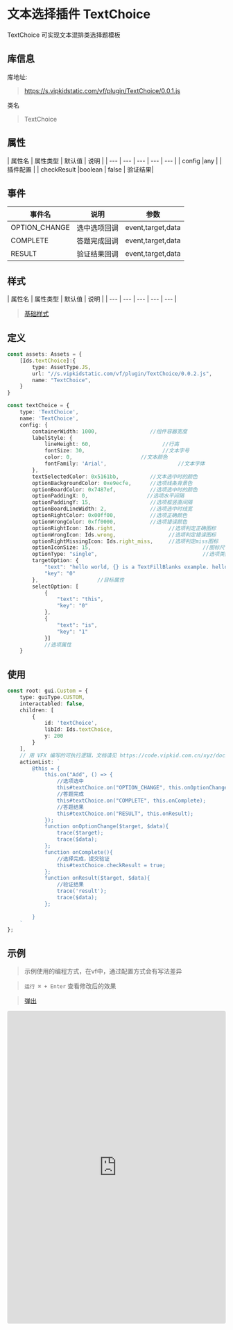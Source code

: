 # 文本选择插件 TextChoice


TextChoice 可实现文本混排类选择题模板

## 库信息
库地址:
> https://s.vipkidstatic.com/vf/plugin/TextChoice/0.0.1.js

类名
> TextChoice 

## 属性

| 属性名 | 属性类型 | 默认值 | 说明 |
| --- | --- | --- | --- | --- |
| config |any |  | 插件配置 |
| checkResult |boolean | false | 验证结果|
## 事件

| 事件名  | 说明 | 参数 |
| --- | --- | --- |
| OPTION_CHANGE | 选中选项回调 | event,target,data |
| COMPLETE | 答题完成回调 | event,target,data |
| RESULT | 验证结果回调 | event,target,data |

## 样式

| 属性名 | 属性类型 | 默认值 | 说明 |
| --- | --- | --- | --- | --- |



> [基础样式](/handbook/style.html#样式)

## 定义
``` typescript
const assets: Assets = {
    [Ids.textChoice]:{
        type: AssetType.JS,
        url: "//s.vipkidstatic.com/vf/plugin/TextChoice/0.0.2.js",
        name: "TextChoice",
    }
}

const textChoice = {
    type: 'TextChoice',
    name: 'TextChoice',
    config: {
        containerWidth: 1000,                 //组件容器宽度
        labelStyle: {
            lineHeight: 60,                       //行高
            fontSize: 30,                         //文本字号
            color: 0,                      //文本颜色
            fontFamily: 'Arial',                       //文本字体
        },
        textSelectedColor: 0x5161bb,          //文本选中时的颜色
        optionBackgroundColor: 0xe9ecfe,      //选项线条背景色
        optionBoardColor: 0x7487ef,           //选项选中时的颜色
        optionPaddingX: 0,                   //选项水平间隔
        optionPaddingY: 15,                   //选项框竖直间隔
        optionBoardLineWidth: 2,              //选项选中时线宽
        optionRightColor: 0x00ff00,           //选项正确颜色
        optionWrongColor: 0xff0000,           //选项错误颜色
        optionRightIcon: Ids.right,                 //选项判定正确图标
        optionWrongIcon: Ids.wrong,                 //选项判定错误图标
        optionRightMissingIcon: Ids.right_miss,     //选项判定miss图标
        optionIconSize: 15,                                    //图标尺寸
        optionType: "single",                                  //选项类型，single-单选   multiple-多选   radio-选项互斥
        targetOption: {
            "text": "hello world, {} is a TextFillBlanks example. hello world, this {} a TextFillBlanks example. ",
            "key": "0"
        },                   //目标属性
        selectOption: [
            {
                "text": "this",
                "key": "0"
            },
            {
                "text": "is",
                "key": "1"
            }]                  
            //选项属性
    }
```

## 使用
```typescript
const root: gui.Custom = {
    type: guiType.CUSTOM,
    interactabled: false,
    children: [
        {
            id: 'textChoice',
            libId: Ids.textChoice,
            y: 200
        }
    ],
    // 用 VFX 编写的可执行逻辑，文档请见 https://code.vipkid.com.cn/xyz/docs/blob/master/docs/handbook/aciton.md
    actionList: `
        @this = {
            this.on("Add", () => {
                //选项选中
                this#textChoice.on("OPTION_CHANGE", this.onOptionChange);
                //答题完成
                this#textChoice.on("COMPLETE", this.onComplete);
                //答题结果
                this#textChoice.on("RESULT", this.onResult);
            });
            function onOptionChange($target, $data){   
                trace($target);
                trace($data);
            };
            function onComplete(){
                //选择完成，提交验证
                this#textChoice.checkResult = true;
            };
            function onResult($target, $data){
                //验证结果
                trace('result');
                trace($data);
            };
         
        }
    `
};
```
## 示例

> 示例使用的编程方式，在vf中，通过配置方式会有写法差异

> `运行 ⌘ + Enter` 查看修改后的效果

> [弹出](https://codesandbox.io/embed/textchoice-ezggp?fontsize=14&hidenavigation=1&theme=dark)
>
<iframe
     src="https://codesandbox.io/embed/textchoiceexample-8dy4v?fontsize=14&hidenavigation=1&module=%2Fsrc%2Fcomponents.ts&theme=dark"
     style="width:100%; height:720px; border:0; border-radius: 4px; overflow:hidden;"
     title="textChoiceExample"
     allow="accelerometer; ambient-light-sensor; camera; encrypted-media; geolocation; gyroscope; hid; microphone; midi; payment; usb; vr; xr-spatial-tracking"
     sandbox="allow-autoplay allow-forms allow-modals allow-popups allow-presentation allow-same-origin allow-scripts"
></iframe>

